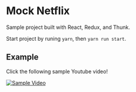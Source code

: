 # Mock Netflix

Sample project built with React, Redux, and Thunk.

Start project by runing `yarn`, then `yarn run start`.

## Example

Click the following sample Youtube video!

[![Sample Video](http://i3.ytimg.com/vi/Y0V_VPpgX8M/maxresdefault.jpg)](https://www.youtube.com/embed/Y0V_VPpgX8M)
